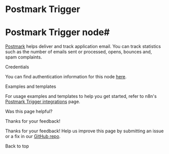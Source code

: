 # Postmark Trigger

[ ](https://github.com/n8n-io/n8n-docs/edit/main/docs/integrations/builtin/trigger-nodes/n8n-nodes-base.postmarktrigger.md "Edit this page")

# Postmark Trigger node#

[Postmark](https://postmarkapp.com) helps deliver and track application email. You can track statistics such as the number of emails sent or processed, opens, bounces and, spam complaints.

Credentials

You can find authentication information for this node [here](../../credentials/postmark/).

Examples and templates

For usage examples and templates to help you get started, refer to n8n's [Postmark Trigger integrations](https://n8n.io/integrations/postmark-trigger/) page.

Was this page helpful? 

Thanks for your feedback! 

Thanks for your feedback! Help us improve this page by submitting an issue or a fix in our [GitHub repo](https://github.com/n8n-io/n8n-docs). 

Back to top 
